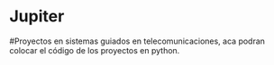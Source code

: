 # Jupiter
#Proyectos  en sistemas  guiados en telecomunicaciones, aca podran colocar el código de los proyectos en python.
